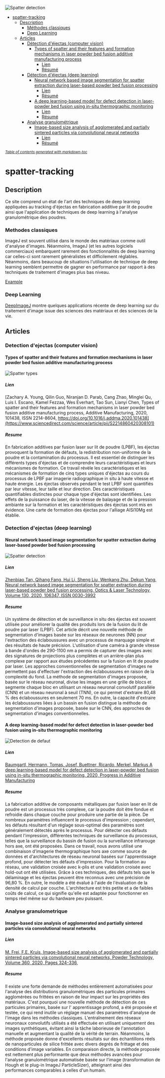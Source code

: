 ![Spatter detection](spatter.gif "Spatter examples")


- [spatter-tracking](#spatter-tracking)
  * [Description](#description)
    + [Méthodes classiques](#methodes-classiques)
    + [Deep Learning](#deep-learning)
  * [Articles](#articles)
    + [Détection d'éjectas (computer vision)](#detection-d-ejectas--computer-vision-)
      - [Types of spatter and their features and formation mechanisms in laser powder bed fusion additive manufacturing process](#types-of-spatter-and-their-features-and-formation-mechanisms-in-laser-powder-bed-fusion-additive-manufacturing-process)
        * [Lien](#lien)
        * [Résumé](#resume)
    + [Détection d'éjectas (deep learning)](#detection-d-ejectas--deep-learning-)
      - [Neural network based image segmentation for spatter extraction during laser-based powder bed fusion processing](#neural-network-based-image-segmentation-for-spatter-extraction-during-laser-based-powder-bed-fusion-processing)
        * [Lien](#lien-1)
        * [Résumé](#resume-1)
      - [A deep learning-based model for defect detection in laser-powder bed fusion using in-situ thermographic monitoring](#a-deep-learning-based-model-for-defect-detection-in-laser-powder-bed-fusion-using-in-situ-thermographic-monitoring)
        * [Lien](#lien-2)
        * [Résumé](#resume-2)
    + [Analyse granulométrique](#analyse-granulometrique)
      - [Image-based size analysis of agglomerated and partially sintered particles via convolutional neural networks](#image-based-size-analysis-of-agglomerated-and-partially-sintered-particles-via-convolutional-neural-networks)
        * [Lien](#lien-3)
        * [Résumé](#resume-3)

<small><i><a href='http://ecotrust-canada.github.io/markdown-toc/'>Table of contents generated with markdown-toc</a></i></small>


# spatter-tracking

## Description 

Ce site comprend un état de l'art des techniques de deep learning appliquées au tracking d'éjectas en fabrication additive par lit de poudre ainsi
que l'application de techniques de deep learning à l'analyse granulométrique des poudres.

### Methodes classiques 

ImageJ est souvent utilisé dans le monde des matériaux comme outil d'analyse d'images. Néanmoins, ImageJ (et les autres logiciels commerciaux) embarquent rarement
des fonctionnalités de deep learning car celles-ci sont rarement généralistes et difficilement réglables. Néanmoins, dans beaucoup de situations l'utilisation de technique de deep learning semblent permettre de gagner en performance par rapport à des techniques de traitement d'images plus bas niveau.

[Example](https://i.ytimg.com/vi/2vHUbuGyoC0/maxresdefault.jpg)



### Deep Learning

[DeepImageJ](https://deepimagej.github.io/deepimagej/index.html) montre quelques applications récente de deep learning sur du traitement d'image issue des sciences des matériaux et des sciences de la vie.


## Articles

### Detection d'ejectas (computer vision)

#### Types of spatter and their features and formation mechanisms in laser powder bed fusion additive manufacturing process

![Spatter types](https://ars.els-cdn.com/content/image/1-s2.0-S2214860420308101-gr6.jpg)

##### Lien

[Zachary A. Young, Qilin Guo, Niranjan D. Parab, Cang Zhao, Minglei Qu, Luis I. Escano, Kamel Fezzaa, Wes Everhart, Tao Sun, Lianyi Chen,
Types of spatter and their features and formation mechanisms in laser powder bed fusion additive manufacturing process,
Additive Manufacturing,
2020,
101438,
ISSN 2214-8604,
https://doi.org/10.1016/j.addma.2020.101438](https://www.sciencedirect.com/science/article/pii/S2214860420308101)

##### Resume

En fabrication additives par fusion laser sur lit de poudre (LPBF), les éjectas provoquent la formation de défauts, la redistribution non-uniforme de la poudre et la contamination du processus. Il est essentiel de distinguer les différents types d'éjectas et de comprendre leurs caractéristiques et leurs mécanismes de formation. Ce travail révèle les caractéristiques et les mécanismes de formation de cinq types uniques d'éjectas au cours du processus de LPBF par imagerie radiographique in situ à haute vitesse et haute énergie. Les éjectas observés pendant le test LPBF sont quantifiés par leur vitesse, leur taille et leur direction. Des caractéristiques quantifiables distinctes pour chaque type d'éjectas sont identifiées. Les effets de la puissance du laser, de la vitesse de balayage et de la pression ambiante sur la formation et les caractéristiques des éjectas sont mis en évidence. Une carte de formation des éjectas pour l'alliage AlSi10Mg est établie.


### Detection d'ejectas (deep learning)

#### Neural network based image segmentation for spatter extraction during laser-based powder bed fusion processing

![Spatter detection](https://ars.els-cdn.com/content/image/1-s2.0-S0030399220309804-gr5.jpg "Spatter detection")

##### Lien

[Zhenbiao Tan, Qihang Fang, Hui Li, Sheng Liu, Wenkang Zhu, Dekun Yang,
Neural network based image segmentation for spatter extraction during laser-based powder bed fusion processing,
Optics & Laser Technology,
Volume 130,
2020,
106347,
ISSN 0030-3992](https://www.sciencedirect.com/science/article/pii/S0030399220309804?dgcid=rss_sd_all)

##### Resume 

Un système de détection et de surveillance in situ des éjectas est souvent utilisée pour améliorer la qualité des produits lors de la fusion du lit de poudre par laser (LPBF). Cet article décrit une nouvelle méthode de segmentation d'images basée sur les réseaux de neurones (NN) pour l'extraction des éclaboussures avec un processus de marquage simple et des résultats de haute précision. L'utilisation d'une caméra à grande vitesse à bande d'ondes de 290-1100 nm a permis de capturer des images avec des signatures de projections plus complètes et un arrière-plan plus complexe par rapport aux études précédentes sur la fusion en lit de poudre par laser. Les approches conventionnelles de segmentation d'images ne permettent pas d'effectuer l'extraction des éclaboussures en raison de la complexité du fond. La méthode de segmentation d'images proposée, basée sur le réseau neuronal, divise les images en une grille de blocs et segmente chaque bloc en utilisant un réseau neuronal convolutif parallèle (CNN) et un réseau neuronal à seuil (TNN), ce qui permet d'extraire 80,48 % des éclaboussures en seulement 70 ms. En outre, la capacité d'extraire les éclaboussures liées à un bassin en fusion distingue la méthode de segmentation d'images proposée, basée sur le CNN, des approches de segmentation d'images conventionnelles.



#### A deep learning-based model for defect detection in laser-powder bed fusion using in-situ thermographic monitoring

![Detection de defaut](https://media.springernature.com/lw685/springer-static/image/art%3A10.1007%2Fs40964-019-00108-3/MediaObjects/40964_2019_108_Fig1_HTML.png?as=webp)

##### Lien

[Baumgartl, Hermann, Tomas, Josef, Buettner, Ricardo, Merkel, Markus
A deep learning-based model for defect detection in laser-powder bed fusion using in-situ thermographic monitoring,
2020, Progress in Additive Manufacturing](https://link.springer.com/article/10.1007/s40964-019-00108-3)

##### Resume 
La fabrication additive de composants métalliques par fusion laser en lit de poudre est un processus très complexe, car la poudre doit être fondue et refroidie dans chaque couche pour produire une partie de la pièce. De nombreux paramètres influencent le processus d'impression ; cependant, les défauts résultant d'un réglage sous-optimal des paramètres sont généralement détectés après le processus. Pour détecter ces défauts pendant l'impression, différentes techniques de surveillance du processus, telles que la surveillance du bassin de fusion ou la surveillance infrarouge hors axe, ont été proposées. Dans ce travail, nous avons utilisé une combinaison d'imagerie thermographique hors axe comme source de données et d'architectures de réseau neuronal basées sur l'apprentissage profond, pour détecter les défauts d'impression. Pour la formation au réseau, une validation croisée avec k-plis et une validation croisée avec hold-out ont été utilisées. Grâce à ces techniques, des défauts tels que le délaminage et les éjectas peuvent être reconnus avec une précision de 96,80 %. En outre, le modèle a été évalué à l'aide de l'évaluation de la densité de calcul par couche. L'architecture est très petite et a de faibles coûts de calcul, ce qui signifie qu'elle est adaptée pour fonctionner en temps réel même sur du hardware peu puissant.

### Analyse granulometrique

#### Image-based size analysis of agglomerated and partially sintered particles via convolutional neural networks

##### Lien

[M. Frei, F.E. Kruis,
Image-based size analysis of agglomerated and partially sintered particles via convolutional neural networks,
Powder Technology,
Volume 360,
2020,
Pages 324-336,](https://www.sciencedirect.com/science/article/pii/S003259101930854X)

##### Resume 

Il existe une forte demande de méthodes entièrement automatisées pour l'analyse des distributions granulométriques des particules primaires agglomérées ou frittées en raison de leur impact sur les propriétés des matériaux. C'est pourquoi une nouvelle méthode de détection de ces particules primaires, basée sur l' apprentissage profond, a été proposée et testée, ce qui rend inutile un réglage manuel des paramètres d'analyse de l'image dans les méthodes classiques.
L'entraînement des réseaux neuronaux convolutifs utilisés a été effectuée en utilisant uniquement des images synthétiques, évitant ainsi la tâche laborieuse de l'annotation manuelle et augmentant la qualité de la vérité de terrain. Néanmoins, la méthode proposée donne d'excellents résultats sur des échantillons réels de nanoparticules de silice frittée avec divers degrés de frittage et des conditions d'image variables.
En comparaison directe, la méthode proposée est nettement plus performante que deux méthodes avancées pour l'analyse granulométrique automatisée basée sur l'image (transformation de Hough et le plug-in ImageJ ParticleSizer), atteignant ainsi des performances comparables à celles d'un humain.
